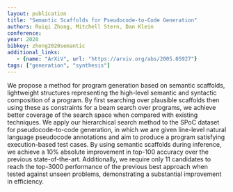 ```yaml
---
layout: publication
title: "Semantic Scaffolds for Pseudocode-to-Code Generation"
authors: Ruiqi Zhong, Mitchell Stern, Dan Klein
conference:
year: 2020
bibkey: zhong2020semantic
additional_links:
   - {name: "ArXiV", url: "https://arxiv.org/abs/2005.05927"}
tags: ["generation", "synthesis"]
---
```

We propose a method for program generation based on semantic scaffolds, lightweight structures representing the high-level semantic and syntactic composition of a program. By first searching over plausible scaffolds then using these as constraints for a beam search over programs, we achieve better coverage of the search space when compared with existing techniques. We apply our hierarchical search method to the SPoC dataset for pseudocode-to-code generation, in which we are given line-level natural language pseudocode annotations and aim to produce a program satisfying execution-based test cases. By using semantic scaffolds during inference, we achieve a 10% absolute improvement in top-100 accuracy over the previous state-of-the-art. Additionally, we require only 11 candidates to reach the top-3000 performance of the previous best approach when tested against unseen problems, demonstrating a substantial improvement in efficiency. 
